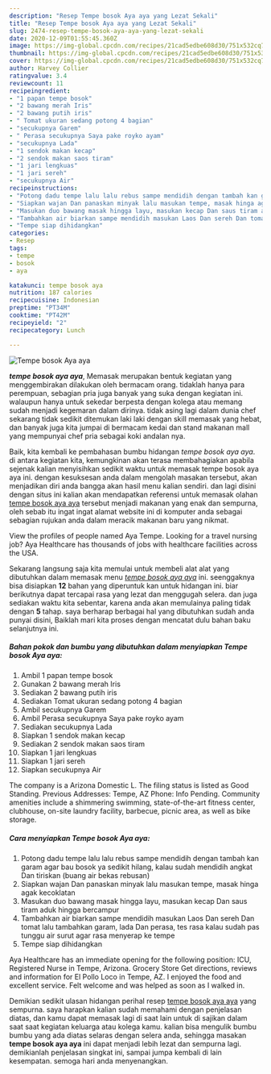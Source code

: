 ```yaml
---
description: "Resep Tempe bosok Aya aya yang Lezat Sekali"
title: "Resep Tempe bosok Aya aya yang Lezat Sekali"
slug: 2474-resep-tempe-bosok-aya-aya-yang-lezat-sekali
date: 2020-12-09T01:55:45.360Z
image: https://img-global.cpcdn.com/recipes/21cad5edbe608d30/751x532cq70/tempe-bosok-aya-aya-foto-resep-utama.jpg
thumbnail: https://img-global.cpcdn.com/recipes/21cad5edbe608d30/751x532cq70/tempe-bosok-aya-aya-foto-resep-utama.jpg
cover: https://img-global.cpcdn.com/recipes/21cad5edbe608d30/751x532cq70/tempe-bosok-aya-aya-foto-resep-utama.jpg
author: Harvey Collier
ratingvalue: 3.4
reviewcount: 11
recipeingredient:
- "1 papan tempe bosok"
- "2 bawang merah Iris"
- "2 bawang putih iris"
- " Tomat ukuran sedang potong 4 bagian"
- "secukupnya Garem"
- " Perasa secukupnya Saya pake royko ayam"
- "secukupnya Lada"
- "1 sendok makan kecap"
- "2 sendok makan saos tiram"
- "1 jari lengkuas"
- "1 jari sereh"
- "secukupnya Air"
recipeinstructions:
- "Potong dadu tempe lalu lalu rebus sampe mendidih dengan tambah kan garam agar bau bosok ya sedikit hilang, kalau sudah mendidih angkat Dan tiriskan (buang air bekas rebusan)"
- "Siapkan wajan Dan panaskan minyak lalu masukan tempe, masak hinga agak kecoklatan"
- "Masukan duo bawang masak hingga layu, masukan kecap Dan saus tiram aduk hingga bercampur"
- "Tambahkan air biarkan sampe mendidih masukan Laos Dan sereh Dan tomat lalu tambahkan garam, lada Dan perasa, tes rasa kalau sudah pas tunggu air surut agar rasa menyerap ke tempe"
- "Tempe siap dihidangkan"
categories:
- Resep
tags:
- tempe
- bosok
- aya

katakunci: tempe bosok aya 
nutrition: 187 calories
recipecuisine: Indonesian
preptime: "PT34M"
cooktime: "PT42M"
recipeyield: "2"
recipecategory: Lunch

---
```



![Tempe bosok Aya aya](https://img-global.cpcdn.com/recipes/21cad5edbe608d30/751x532cq70/tempe-bosok-aya-aya-foto-resep-utama.jpg)

<b><i>tempe bosok aya aya</i></b>, Memasak merupakan bentuk kegiatan yang menggembirakan dilakukan oleh bermacam orang. tidaklah hanya para perempuan, sebagian pria juga banyak yang suka dengan kegiatan ini. walaupun hanya untuk sekedar berpesta dengan kolega atau memang sudah menjadi kegemaran dalam dirinya. tidak asing lagi dalam dunia chef sekarang tidak sedikit ditemukan laki laki dengan skill memasak yang hebat, dan banyak juga kita jumpai di bermacam kedai dan stand makanan mall yang mempunyai chef pria sebagai koki andalan nya.

Baik, kita kembali ke pembahasan bumbu hidangan <i>tempe bosok aya aya</i>. di antara kegiatan kita, kemungkinan akan terasa membahagiakan apabila sejenak kalian menyisihkan sedikit waktu untuk memasak tempe bosok aya aya ini. dengan kesuksesan anda dalam mengolah masakan tersebut, akan menjadikan diri anda bangga akan hasil menu kalian sendiri. dan lagi disini dengan situs ini kalian akan mendapatkan referensi untuk memasak olahan <u>tempe bosok aya aya</u> tersebut menjadi makanan yang enak dan sempurna, oleh sebab itu ingat ingat alamat website ini di komputer anda sebagai sebagian rujukan anda dalam meracik makanan baru yang nikmat.

View the profiles of people named Aya Tempe. Looking for a travel nursing job? Aya Healthcare has thousands of jobs with healthcare facilities across the USA.


Sekarang langsung saja kita memulai untuk membeli alat alat yang dibutuhkan dalam memasak menu <u><i>tempe bosok aya aya</i></u> ini. seenggaknya bisa disiapkan <b>12</b> bahan yang diperuntuk kan untuk hidangan ini. biar berikutnya dapat tercapai rasa yang lezat dan menggugah selera. dan juga sediakan waktu kita sebentar, karena anda akan memulainya paling tidak dengan <b>5</b> tahap. saya berharap berbagai hal yang dibutuhkan sudah anda punyai disini, Baiklah mari kita proses dengan mencatat dulu bahan baku selanjutnya ini.

<!--inarticleads1-->

##### Bahan pokok dan bumbu yang dibutuhkan dalam menyiapkan Tempe bosok Aya aya:

1. Ambil 1 papan tempe bosok
1. Gunakan 2 bawang merah Iris
1. Sediakan 2 bawang putih iris
1. Sediakan  Tomat ukuran sedang potong 4 bagian
1. Ambil secukupnya Garem
1. Ambil  Perasa secukupnya Saya pake royko ayam
1. Sediakan secukupnya Lada
1. Siapkan 1 sendok makan kecap
1. Sediakan 2 sendok makan saos tiram
1. Siapkan 1 jari lengkuas
1. Siapkan 1 jari sereh
1. Siapkan secukupnya Air


The company is a Arizona Domestic L. The filing status is listed as Good Standing. Previous Addresses: Tempe, AZ Phone: Info Pending. Community amenities include a shimmering swimming, state-of-the-art fitness center, clubhouse, on-site laundry facility, barbecue, picnic area, as well as bike storage. 

<!--inarticleads2-->

##### Cara menyiapkan Tempe bosok Aya aya:

1. Potong dadu tempe lalu lalu rebus sampe mendidih dengan tambah kan garam agar bau bosok ya sedikit hilang, kalau sudah mendidih angkat Dan tiriskan (buang air bekas rebusan)
1. Siapkan wajan Dan panaskan minyak lalu masukan tempe, masak hinga agak kecoklatan
1. Masukan duo bawang masak hingga layu, masukan kecap Dan saus tiram aduk hingga bercampur
1. Tambahkan air biarkan sampe mendidih masukan Laos Dan sereh Dan tomat lalu tambahkan garam, lada Dan perasa, tes rasa kalau sudah pas tunggu air surut agar rasa menyerap ke tempe
1. Tempe siap dihidangkan


Aya Healthcare has an immediate opening for the following position: ICU, Registered Nurse in Tempe, Arizona. Grocery Store Get directions, reviews and information for El Pollo Loco in Tempe, AZ. I enjoyed the food and excellent service. Felt welcome and was helped as soon as I walked in. 

Demikian sedikit ulasan hidangan perihal resep <u>tempe bosok aya aya</u> yang sempurna. saya harapkan kalian sudah memahami dengan penjelasan diatas, dan kamu dapat memasak lagi di saat lain untuk di sajikan dalam saat saat kegiatan keluarga atau kolega kamu. kalian bisa mengulik bumbu bumbu yang ada diatas selaras dengan selera anda, sehingga masakan <b>tempe bosok aya aya</b> ini dapat menjadi lebih lezat dan sempurna lagi. demikianlah penjelasan singkat ini, sampai jumpa kembali di lain kesempatan. semoga hari anda menyenangkan.
